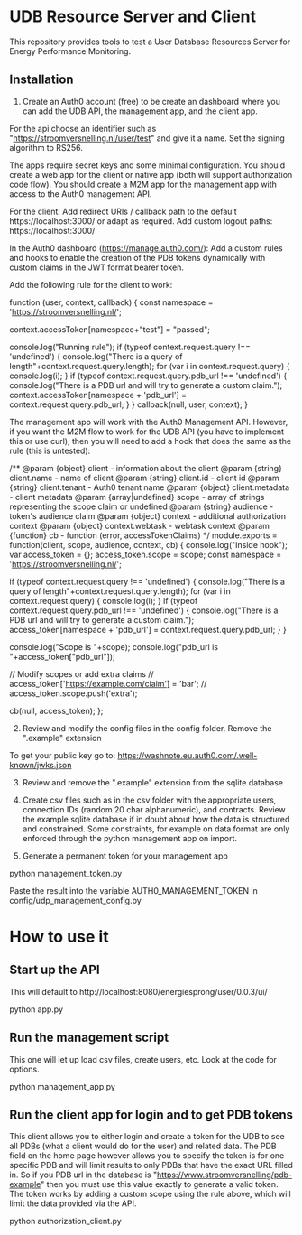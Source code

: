 # UDB Resource Server and Client
This repository provides tools to test a User Database Resources Server for Energy Performance Monitoring.

## Installation
1. Create an Auth0 account (free) to be create an dashboard where you can add the UDB API, the management app, and the client app. 

For the api choose an identifier such as "https://stroomversnelling.nl/user/test" and give it a name. Set the signing algorithm to RS256.

The apps require secret keys and some minimal configuration. You should create a web app for the client or native app (both will support authorization code flow). You should create a M2M app for the management app with access to the Auth0 management API. 

For the client:
Add redirect URIs / callback path to the default https://localhost:3000/ or adapt as required.
Add custom logout paths: https://localhost:3000/

In the Auth0 dashboard (https://manage.auth0.com/): Add a custom rules and hooks to enable the creation of the PDB tokens dynamically with custom claims in the JWT format bearer token.

Add the following rule for the client to work:

function (user, context, callback) {
  const namespace = 'https://stroomversnelling.nl/';
  
  context.accessToken[namespace+"test"] = "passed";
  
  console.log("Running rule");
  if (typeof context.request.query !== 'undefined') {
    console.log("There is a query of length"+context.request.query.length);
    for (var i in context.request.query) {
      console.log(i);
    }
    if (typeof context.request.query.pdb_url !== 'undefined') {
      console.log("There is a PDB url and will try to generate a custom claim.");      
	    context.accessToken[namespace + 'pdb_url'] = context.request.query.pdb_url;
    }
  }
  callback(null, user, context);
}

The management app will work with the Auth0 Management API. However, if you want the M2M flow to work for the UDB API (you have to implement this or use curl), then you will need to add a hook that does the same as the rule (this is untested):

/**
@param {object} client - information about the client
@param {string} client.name - name of client
@param {string} client.id - client id
@param {string} client.tenant - Auth0 tenant name
@param {object} client.metadata - client metadata
@param {array|undefined} scope - array of strings representing the scope claim or undefined
@param {string} audience - token's audience claim
@param {object} context - additional authorization context
@param {object} context.webtask - webtask context
@param {function} cb - function (error, accessTokenClaims)
*/
module.exports = function(client, scope, audience, context, cb) {
  console.log("Inside hook");
  var access_token = {};
  access_token.scope = scope;
  const namespace = 'https://stroomversnelling.nl/';
    
  if (typeof context.request.query !== 'undefined') {
    console.log("There is a query of length"+context.request.query.length);
    for (var i in context.request.query) {
      console.log(i);
    }
    if (typeof context.request.query.pdb_url !== 'undefined') {
      console.log("There is a PDB url and will try to generate a custom claim.");      
	    access_token[namespace + 'pdb_url'] = context.request.query.pdb_url;
    }
  }

  console.log("Scope is "+scope);
  console.log("pdb_url is "+access_token["pdb_url"]);

  // Modify scopes or add extra claims
  // access_token['https://example.com/claim'] = 'bar';
  // access_token.scope.push('extra');

  cb(null, access_token);
};

2. Review and modify the config files in the config folder. Remove the ".example" extension

To get your public key go to:
https://washnote.eu.auth0.com/.well-known/jwks.json

3. Review and remove the ".example" extension from the sqlite database

4. Create csv files such as in the csv folder with the appropriate users, connection IDs (random 20 char alphanumeric), and contracts. Review the example sqlite database if in doubt about how the data is structured and constrained. Some constraints, for example on data format are only enforced through the python management app on import.

5. Generate a permanent token for your management app

python management_token.py

Paste the result into the variable AUTH0_MANAGEMENT_TOKEN in config/udp_management_config.py

# How to use it
## Start up the API 
This will default to http://localhost:8080/energiesprong/user/0.0.3/ui/

python app.py

## Run the management script
This one will let up load csv files, create users, etc. Look at the code for options.

python management_app.py

## Run the client app for login and to get PDB tokens
This client allows you to either login and create a token for the UDB to see all PDBs (what a client would do for the user) and related data. The PDB field on the home page however allows you to specify the token is for one specific PDB and will limit results to only PDBs that have the exact URL filled in. So if you PDB url in the database is "https://www.stroomversnelling/pdb-example" then you must use this value exactly to generate a valid token. The token works by adding a custom scope using the rule above, which will limit the data provided via the API.

python authorization_client.py